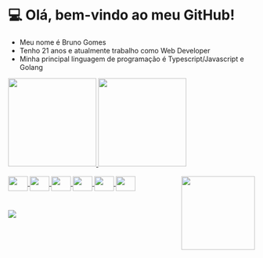 <h1> 💻 Olá, bem-vindo ao meu GitHub! </h1>

<div>
  <ul>
    <li> Meu nome é Bruno Gomes </li>
    <li> Tenho 21 anos e atualmente trabalho como Web Developer </li>
    <li> Minha principal linguagem de programação é Typescript/Javascript e Golang</li>
  </ul>
</div>

<div>
  <a href="https://github.com/BrunoSGomes">
    <img height="180em" src="https://github-readme-stats.vercel.app/api?username=BrunoSGomes&show_icons=true&theme=dark&include_all_commits=true&count_private=true"/>
    <img height="180em" src="https://github-readme-stats.vercel.app/api/top-langs/?username=BrunoSGomes&layout=compact&langs_count=7&theme=dark"/>
  </a>
</div>

<div style="display: inline_block">
  <br>
  <a href="https://go.dev/">
    <img align="center" height="30" width="40" src="https://cdn.jsdelivr.net/gh/devicons/devicon/icons/go/go-original-wordmark.svg"/>
  </a>
  <a href="https://developer.mozilla.org/pt-BR/docs/Web/JavaScript">
    <img align="center" height="30" width="40" src="https://cdn.jsdelivr.net/gh/devicons/devicon/icons/javascript/javascript-original.svg"/>
  </a>
  <a href="https://www.typescriptlang.org/docs/">
    <img align="center" height="30" width="40" src="https://cdn.jsdelivr.net/gh/devicons/devicon/icons/typescript/typescript-original.svg"/>
  </a>
  <a href="https://angular.io/">
    <img align="center" height="30" width="40" src="https://cdn.jsdelivr.net/gh/devicons/devicon/icons/angularjs/angularjs-original.svg"/>
  </a>
  <a href="https://nodejs.org/en/">
    <img align="center" height="30" width="40" src="https://cdn.jsdelivr.net/gh/devicons/devicon/icons/nodejs/nodejs-original.svg"/>
  </a>
  <a href="https://nestjs.com/">
    <img align="center" height="30" width="40" src="https://cdn.jsdelivr.net/gh/devicons/devicon/icons/nestjs/nestjs-plain.svg"/>
  </a>  
  <img align="right" height="150" src="https://i.imgur.com/bA3Rn7E.gif"/>
  <h1></h1>
  <a href="https://www.linkedin.com/in/bruno-gomes-1927bb1b4" target="_blank">
    <img src="https://img.shields.io/badge/-LinkedIn-%230077B5?style=for-the-badge&logo=linkedin&logoColor=white"/>
  </a>
</div>

